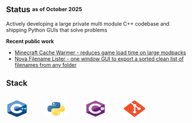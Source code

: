 ## Status <sup><sub>as of October 2025</sub></sup>

Actively developing a large private multi module C++ codebase and shipping Python GUIs that solve problems

**Recent public work**
* [Minecraft Cache Warmer - reduces game load time on large modpacks](https://github.com/Luvvydev/minecraft-cache-warmer)  
* [Nova Filename Lister - one window GUI to export a sorted clean list of filenames from any folder](https://github.com/Luvvydev/Nova-Filename-Lister)


## Stack

 <div style="display: inline_block"><br>
  <img align="center" alt="C++" height="45" width="60" src="https://raw.githubusercontent.com/devicons/devicon/master/icons/cplusplus/cplusplus-original.svg">
  &nbsp;&nbsp;&nbsp;&nbsp;&nbsp;&nbsp;&nbsp;&nbsp;&nbsp;&nbsp;
  <img align="center" alt="Python" height="45" width="60" src="https://raw.githubusercontent.com/devicons/devicon/master/icons/python/python-original.svg">
  &nbsp;&nbsp;&nbsp;&nbsp;&nbsp;&nbsp;&nbsp;&nbsp;&nbsp;&nbsp;
  <img align="center" alt="C#" height="45" width="60" src="https://raw.githubusercontent.com/devicons/devicon/master/icons/csharp/csharp-original.svg">
  &nbsp;&nbsp;&nbsp;&nbsp;&nbsp;&nbsp;&nbsp;&nbsp;&nbsp;&nbsp;
  <img align="center" alt="Git" height="45" width="60" src="https://raw.githubusercontent.com/devicons/devicon/master/icons/git/git-original.svg">
  &nbsp;&nbsp;&nbsp;&nbsp;&nbsp;&nbsp;&nbsp;&nbsp;&nbsp;&nbsp;
</div>

